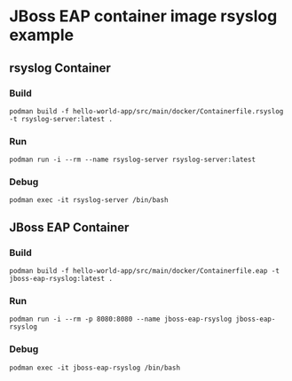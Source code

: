 # JBoss EAP container image rsyslog example 

## rsyslog Container

### Build
```
podman build -f hello-world-app/src/main/docker/Containerfile.rsyslog -t rsyslog-server:latest .
```

### Run
```
podman run -i --rm --name rsyslog-server rsyslog-server:latest
```

### Debug
```
podman exec -it rsyslog-server /bin/bash 
```

## JBoss EAP Container

### Build
```
podman build -f hello-world-app/src/main/docker/Containerfile.eap -t jboss-eap-rsyslog:latest . 
```

### Run
```
podman run -i --rm -p 8080:8080 --name jboss-eap-rsyslog jboss-eap-rsyslog
```

### Debug
```
podman exec -it jboss-eap-rsyslog /bin/bash
```